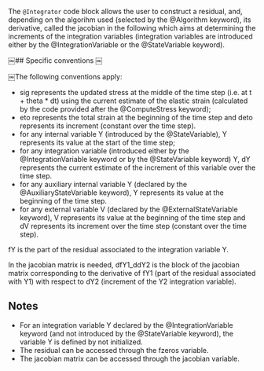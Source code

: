 The `@Integrator` code block allows the user to construct a residual,
and, depending on the algorihm used (selected by the @Algorithm
keyword), its derivative, called the jacobian in the following which
aims at determining the increments of the integration variables
(integration variables are introduced either by the @IntegrationVariable
or the @StateVariable keyword).

￼## Specific conventions 
￼

￼The following conventions apply: 

- sig represents the updated stress at the middle of the time step (i.e.
  at t + theta * dt) using the current estimate of the elastic strain
  (calculated by the code provided after the @ComputeStress keyword);
- eto represents the total strain at the beginning of the time step and deto
  represents its increment (constant over the time step).
- for any internal variable Y (introduced by the @StateVariable), Y
  represents its value at the start of the time step;
- for any integration variable (introduced either by the
  @IntegrationVariable keyword or by the @StateVariable keyword) Y, dY
  represents the current estimate of the increment of this variable over
  the time step.
- for any auxiliary internal variable Y (declared by the
  @AuxiliaryStateVariable keyword), Y represents its value at the
  beginning of the time step.
- for any external variable V (declared by the @ExternalStateVariable
  keyword), V represents its value at the beginning of the time step and
  dV represents its increment over the time step (constant over the time
  step).

fY is the part of the residual associated  to the integration variable Y.

In the jacobian matrix is needed, dfY1_ddY2 is the block of the jacobian
matrix corresponding to the derivative of fY1 (part of the residual
associated with Y1) with respect to dY2 (increment of the Y2 integration
variable).

## Notes

- For an integration variable Y declared by the @IntegrationVariable
  keyword (and not introduced by the @StateVariable keyword), the
  variable Y is defined by not initialized.
- The residual can be accessed through the fzeros variable.
- The jacobian matrix can be accessed through the jacobian variable.
